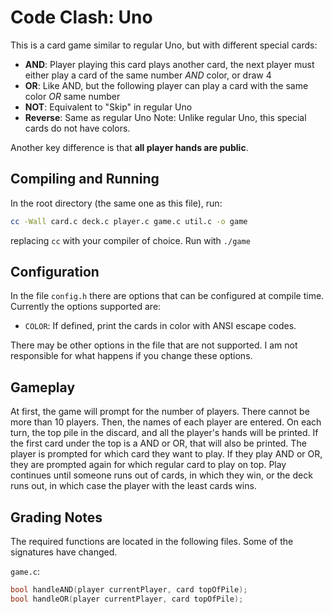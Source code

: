 # Code Clash: Uno

This is a card game similar to regular Uno, but with different special cards:
 - **AND**: Player playing this card plays another card, the next player must either play a card of the same number *AND* color, or draw 4
 - **OR**: Like AND, but the following player can play a card with the same color *OR* same number
 - **NOT**: Equivalent to "Skip" in regular Uno
 - **Reverse**: Same as regular Uno
Note: Unlike regular Uno, this special cards do not have colors.

Another key difference is that **all player hands are public**.

## Compiling and Running

In the root directory (the same one as this file), run:
```bash
cc -Wall card.c deck.c player.c game.c util.c -o game
```
replacing `cc` with your compiler of choice.
Run with `./game`

## Configuration

In the file `config.h` there are options that can be configured at compile time.  Currently the options supported are:
 - `COLOR`: If defined, print the cards in color with ANSI escape codes.

 There may be other options in the file that are not supported.  I am not responsible for what happens if you change these options.

 ## Gameplay

 At first, the game will prompt for the number of players.  There cannot be more than 10 players.  Then, the names of each player are entered.
 On each turn, the top pile in the discard, and all the player's hands will be printed.  If the first card under the top is a AND or OR, that will also be printed.
 The player is prompted for which card they want to play.  If they play AND or OR, they are prompted again for which regular card to play on top.
 Play continues until someone runs out of cards, in which they win, or the deck runs out, in which case the player with the least cards wins.

 ## Grading Notes

 The required functions are located in the following files.  Some of the signatures have changed.
 
 `game.c`:
```c
bool handleAND(player currentPlayer, card topOfPile);
bool handleOR(player currentPlayer, card topOfPile);
```

